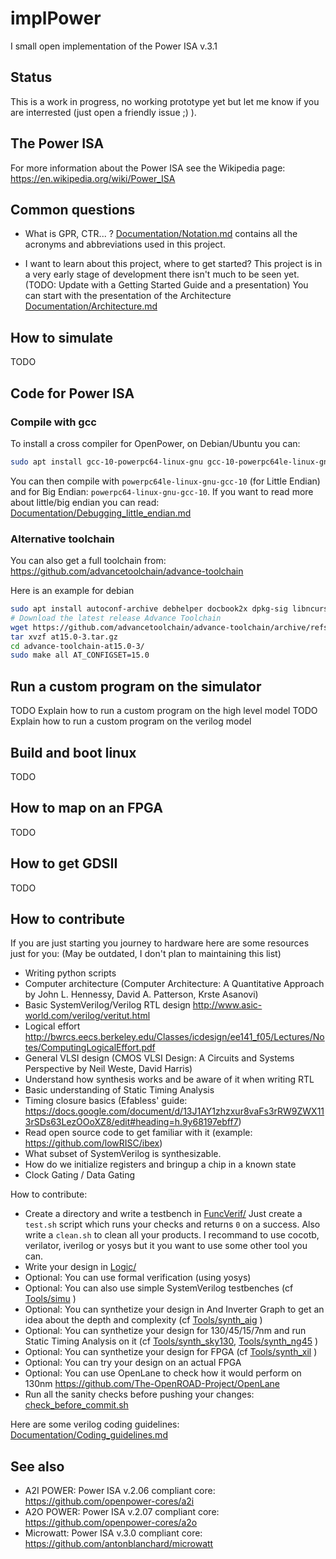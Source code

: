 # implPower
I small open implementation of the Power ISA v.3.1

## Status
This is a work in progress, no working prototype yet but let me know if you are
interrested (just open a friendly issue ;) ).

## The Power ISA
For more information about the Power ISA see the Wikipedia page: https://en.wikipedia.org/wiki/Power_ISA

## Common questions
- What is GPR, CTR... ?
[Documentation/Notation.md](Documentation/Notation.md) contains all the
acronyms and abbreviations used in this project.

- I want to learn about this project, where to get started?
This project is in a very early stage of development there isn't much to be
seen yet. (TODO: Update with a Getting Started Guide and a presentation)
You can start with the presentation of the Architecture [Documentation/Architecture.md](Documentation/Architecture.md)

## How to simulate
TODO

## Code for Power ISA
### Compile with gcc
To install a cross compiler for OpenPower, on Debian/Ubuntu you can:
```bash
sudo apt install gcc-10-powerpc64-linux-gnu gcc-10-powerpc64le-linux-gnu
```
You can then compile with `powerpc64le-linux-gnu-gcc-10` (for Little Endian) and for Big Endian: `powerpc64-linux-gnu-gcc-10`.
If you want to read more about little/big endian you can read:
[Documentation/Debugging_little_endian.md](Documentation/Debugging_little_endian.md)
### Alternative toolchain
You can also get a full toolchain from: https://github.com/advancetoolchain/advance-toolchain

Here is an example for debian
```bash
sudo apt install autoconf-archive debhelper docbook2x dpkg-sig libncurses5-dev libxml2-utils systemtap-sdt-dev texinfo xutils-dev
# Download the latest release Advance Toolchain
wget https://github.com/advancetoolchain/advance-toolchain/archive/refs/tags/at15.0-3.tar.gz
tar xvzf at15.0-3.tar.gz
cd advance-toolchain-at15.0-3/
sudo make all AT_CONFIGSET=15.0
```
## Run a custom program on the simulator
TODO Explain how to run a custom program on the high level model
TODO Explain how to run a custom program on the verilog model

## Build and boot linux
TODO

## How to map on an FPGA
TODO

## How to get GDSII
TODO

## How to contribute
If you are just starting you journey to hardware here are some resources just
for you: (May be outdated, I don't plan to maintaining this list)
- Writing python scripts
- Computer architecture (Computer Architecture: A Quantitative Approach by John L. Hennessy, David A. Patterson, Krste Asanovi)
- Basic SystemVerilog/Verilog RTL design http://www.asic-world.com/verilog/veritut.html
- Logical effort http://bwrcs.eecs.berkeley.edu/Classes/icdesign/ee141_f05/Lectures/Notes/ComputingLogicalEffort.pdf
- General VLSI design (CMOS VLSI Design: A Circuits and Systems Perspective by Neil Weste, David Harris)
- Understand how synthesis works and be aware of it when writing RTL
- Basic understanding of Static Timing Analysis
- Timing closure basics (Efabless' guide: https://docs.google.com/document/d/13J1AY1zhzxur8vaFs3rRW9ZWX113rSDs63LezOOoXZ8/edit#heading=h.9y68197ebff7)
- Read open source code to get familiar with it (example: https://github.com/lowRISC/ibex)
- What subset of SystemVerilog is synthesizable.
- How do we initialize registers and bringup a chip in a known state
- Clock Gating / Data Gating

How to contribute:
- Create a directory and write a testbench in [FuncVerif/](FuncVerif/)
Just create a `test.sh` script which runs your checks and returns `0` on a success.
Also write a `clean.sh` to clean all your products. I recommand to use cocotb,
verilator, iverilog or yosys but it you want to use some other tool you can.
- Write your design in [Logic/](Logic/)
- Optional: You can use formal verification (using yosys)
- Optional: You can also use simple SystemVerilog testbenches (cf [Tools/simu](Tools/simu) )
- Optional: You can synthetize your design in And Inverter Graph to get an idea about the depth and complexity (cf [Tools/synth_aig](Tools/synth_aig) )
- Optional: You can synthetize your design for 130/45/15/7nm and run Static Timing Analysis on it (cf [Tools/synth_sky130](Tools/synth_sky130),  [Tools/synth_ng45](Tools/synth_ng45) )
- Optional: You can synthetize your design for FPGA (cf [Tools/synth_xil](Tools/synth_xil) )
- Optional: You can try your design on an actual FPGA
- Optional: You can use OpenLane to check how it would perform on 130nm https://github.com/The-OpenROAD-Project/OpenLane
- Run all the sanity checks before pushing your changes: [check_before_commit.sh](check_before_commit.sh)

Here are some verilog coding guidelines: [Documentation/Coding_guidelines.md](Documentation/Coding_guidelines.md)
## See also
- A2I POWER: Power ISA v.2.06 compliant core: https://github.com/openpower-cores/a2i
- A2O POWER: Power ISA v.2.07 compliant core: https://github.com/openpower-cores/a2o
- Microwatt: Power ISA v.3.0 compliant core: https://github.com/antonblanchard/microwatt
